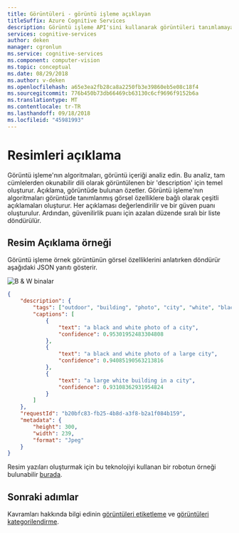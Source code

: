 ```yaml
---
title: Görüntüleri - görüntü işleme açıklayan
titleSuffix: Azure Cognitive Services
description: Görüntü işleme API'sini kullanarak görüntüleri tanımlamaya ilgili kavramları.
services: cognitive-services
author: deken
manager: cgronlun
ms.service: cognitive-services
ms.component: computer-vision
ms.topic: conceptual
ms.date: 08/29/2018
ms.author: v-deken
ms.openlocfilehash: a65e3ea2fb28ca8a2250fb3e39860eb5e08c18f4
ms.sourcegitcommit: 776b450b73db66469cb63130c6cf9696f9152b6a
ms.translationtype: MT
ms.contentlocale: tr-TR
ms.lasthandoff: 09/18/2018
ms.locfileid: "45981993"
---
```

# <a name="describing-images"></a>Resimleri açıklama

Görüntü işleme'nın algoritmaları, görüntü içeriği analiz edin. Bu analiz, tam cümlelerden okunabilir dili olarak görüntülenen bir 'description' için temel oluşturur. Açıklama, görüntüde bulunan özetler. Görüntü işleme'nın algoritmaları görüntüde tanımlanmış görsel özelliklere bağlı olarak çeşitli açıklamaları oluşturur. Her açıklaması değerlendirilir ve bir güven puanı oluşturulur. Ardından, güvenilirlik puanı için azalan düzende sıralı bir liste döndürülür.

## <a name="image-description-example"></a>Resim Açıklama örneği

Görüntü işleme örnek görüntünün görsel özelliklerini anlatırken döndürür aşağıdaki JSON yanıtı gösterir.

![B & W binalar](./Images/bw_buildings.png)

```json
{
    "description": {
        "tags": ["outdoor", "building", "photo", "city", "white", "black", "large", "sitting", "old", "water", "skyscraper", "many", "boat", "river", "group", "street", "people", "field", "tall", "bird", "standing"],
        "captions": [
            {
                "text": "a black and white photo of a city",
                "confidence": 0.95301952483304808
            },
            {
                "text": "a black and white photo of a large city",
                "confidence": 0.94085190563213816
            },
            {
                "text": "a large white building in a city",
                "confidence": 0.93108362931954824
            }
        ]
    },
    "requestId": "b20bfc83-fb25-4b8d-a3f8-b2a1f084b159",
    "metadata": {
        "height": 300,
        "width": 239,
        "format": "Jpeg"
    }
}
```

Resim yazıları oluşturmak için bu teknolojiyi kullanan bir robotun örneği bulunabilir [burada](https://github.com/Microsoft/BotBuilder-Samples/tree/master/CSharp/intelligence-ImageCaption).  

## <a name="next-steps"></a>Sonraki adımlar

Kavramları hakkında bilgi edinin [görüntüleri etiketleme](concept-tagging-images.md) ve [görüntüleri kategorilendirme](concept-categorizing-images.md).
